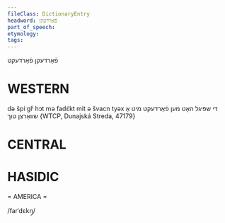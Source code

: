 ```yaml
---
fileClass: DictionaryEntry
headword: פֿאַרדעקן
part_of_speech: 
etymology: 
tags: 
---
```

פֿאַרדעקן
פֿאַרדעקט

WESTERN
========

də špiˑglʲ hɔt mə fadɛ́kt mit ə švacn tyəx די שפּיגל האָט מען פֿאַרדעקט מיט אַ שוואַרצן טוך {WTCP, Dunajská Streda, 47179}

CENTRAL
========

HASIDIC
=======
= AMERICA = 

/farˈdɛkŋ̩/